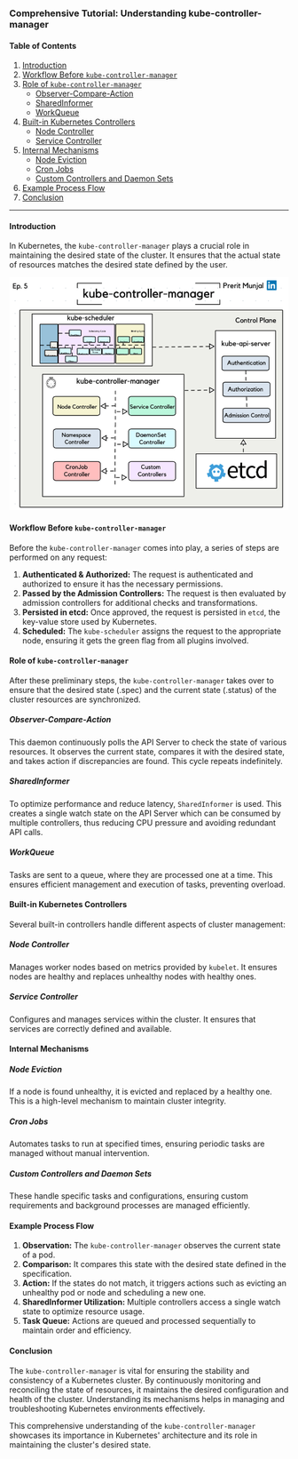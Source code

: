 ### Comprehensive Tutorial: Understanding kube-controller-manager

#### Table of Contents

1. [Introduction](#introduction)
2. [Workflow Before `kube-controller-manager`](#workflow-before-kube-controller-manager)
3. [Role of `kube-controller-manager`](#role-of-kube-controller-manager)
   - [Observer-Compare-Action](#observer-compare-action)
   - [SharedInformer](#sharedinformer)
   - [WorkQueue](#workqueue)
4. [Built-in Kubernetes Controllers](#built-in-kubernetes-controllers)
   - [Node Controller](#node-controller)
   - [Service Controller](#service-controller)
5. [Internal Mechanisms](#internal-mechanisms)
   - [Node Eviction](#node-eviction)
   - [Cron Jobs](#cron-jobs)
   - [Custom Controllers and Daemon Sets](#custom-controllers-and-daemon-sets)
6. [Example Process Flow](#example-process-flow)
7. [Conclusion](#conclusion)

---

#### Introduction

In Kubernetes, the `kube-controller-manager` plays a crucial role in maintaining the desired state of the cluster. It ensures that the actual state of resources matches the desired state defined by the user.

<div style="text-align: center;">
  <img src="../../pics/kube-controller-manager.gif" alt="Kube-Scheduler style="width: 600px; height: 450px;">
</div>

#### Workflow Before `kube-controller-manager`

Before the `kube-controller-manager` comes into play, a series of steps are performed on any request:

1. **Authenticated & Authorized:** The request is authenticated and authorized to ensure it has the necessary permissions.
2. **Passed by the Admission Controllers:** The request is then evaluated by admission controllers for additional checks and transformations.
3. **Persisted in etcd:** Once approved, the request is persisted in `etcd`, the key-value store used by Kubernetes.
4. **Scheduled:** The `kube-scheduler` assigns the request to the appropriate node, ensuring it gets the green flag from all plugins involved.

#### Role of `kube-controller-manager`

After these preliminary steps, the `kube-controller-manager` takes over to ensure that the desired state (.spec) and the current state (.status) of the cluster resources are synchronized.

##### Observer-Compare-Action

This daemon continuously polls the API Server to check the state of various resources. It observes the current state, compares it with the desired state, and takes action if discrepancies are found. This cycle repeats indefinitely.

##### SharedInformer

To optimize performance and reduce latency, `SharedInformer` is used. This creates a single watch state on the API Server which can be consumed by multiple controllers, thus reducing CPU pressure and avoiding redundant API calls.

##### WorkQueue

Tasks are sent to a queue, where they are processed one at a time. This ensures efficient management and execution of tasks, preventing overload.

#### Built-in Kubernetes Controllers

Several built-in controllers handle different aspects of cluster management:

##### Node Controller

Manages worker nodes based on metrics provided by `kubelet`. It ensures nodes are healthy and replaces unhealthy nodes with healthy ones.

##### Service Controller

Configures and manages services within the cluster. It ensures that services are correctly defined and available.

#### Internal Mechanisms

##### Node Eviction

If a node is found unhealthy, it is evicted and replaced by a healthy one. This is a high-level mechanism to maintain cluster integrity.

##### Cron Jobs

Automates tasks to run at specified times, ensuring periodic tasks are managed without manual intervention.

##### Custom Controllers and Daemon Sets

These handle specific tasks and configurations, ensuring custom requirements and background processes are managed efficiently.

#### Example Process Flow

1. **Observation:** The `kube-controller-manager` observes the current state of a pod.
2. **Comparison:** It compares this state with the desired state defined in the specification.
3. **Action:** If the states do not match, it triggers actions such as evicting an unhealthy pod or node and scheduling a new one.
4. **SharedInformer Utilization:** Multiple controllers access a single watch state to optimize resource usage.
5. **Task Queue:** Actions are queued and processed sequentially to maintain order and efficiency.

#### Conclusion

The `kube-controller-manager` is vital for ensuring the stability and consistency of a Kubernetes cluster. By continuously monitoring and reconciling the state of resources, it maintains the desired configuration and health of the cluster. Understanding its mechanisms helps in managing and troubleshooting Kubernetes environments effectively.

This comprehensive understanding of the `kube-controller-manager` showcases its importance in Kubernetes' architecture and its role in maintaining the cluster's desired state.
